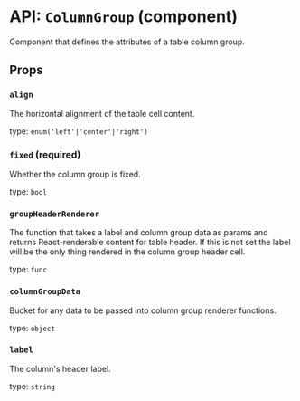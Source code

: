 <!-- File generated from "src/FixedDataTableColumnGroup.react.js" -->
API: `ColumnGroup` (component)
==============================

Component that defines the attributes of a table column group.

Props
-----

### `align`

The horizontal alignment of the table cell content.

type: `enum('left'|'center'|'right')`


### `fixed` (required)

Whether the column group is fixed.

type: `bool`


### `groupHeaderRenderer`

The function that takes a label and column group data as params and
returns React-renderable content for table header. If this is not set
the label will be the only thing rendered in the column group header
cell.

type: `func`


### `columnGroupData`

Bucket for any data to be passed into column group renderer functions.

type: `object`


### `label`

The column's header label.

type: `string`

